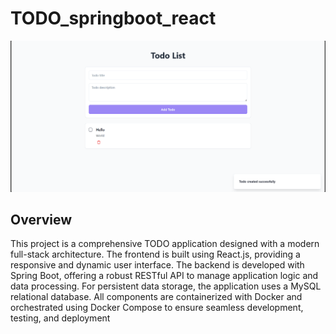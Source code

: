 # TODO_springboot_react
![Home page](home_page.png)

## Overview
This project is a comprehensive TODO application designed with a modern full-stack architecture. The frontend is built using React.js, providing a responsive and dynamic user interface. The backend is developed with Spring Boot, offering a robust RESTful API to manage application logic and data processing. For persistent data storage, the application uses a MySQL relational database. All components are containerized with Docker and orchestrated using Docker Compose to ensure seamless development, testing, and deployment
